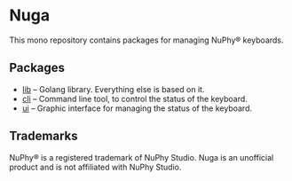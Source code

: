 # Nuga

This mono repository contains packages for managing NuPhy® keyboards.

## Packages

* [lib](./lib/) – Golang library. Everything else is based on it.
* [cli](./cli/) – Command line tool, to control the status of the keyboard.
* [ui](./ui/) – Graphic interface for managing the status of the keyboard.

## Trademarks

NuPhy® is a registered trademark of NuPhy Studio. Nuga is an unofficial product and is not affiliated with NuPhy Studio.
